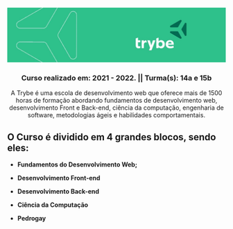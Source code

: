 ![trybe_banner](./banner.jpeg)

<h3 align="center"><strong>Curso realizado em: 2021 - 2022. || Turma(s): 14a e 15b</strong></h3>
<p align="center">A Trybe é uma escola de desenvolvimento web que oferece mais de 1500 horas de formação abordando fundamentos de desenvolvimento web, desenvolvimento Front e Back-end, ciência da computação, engenharia de software, metodologias ágeis e habilidades comportamentais.</p>

## O Curso é dividido em 4 grandes blocos, sendo eles:

 - **Fundamentos do Desenvolvimento Web;**

 - **Desenvolvimento Front-end**

 - **Desenvolvimento Back-end**

 - **Ciência da Computação**
 - **Pedrogay**

